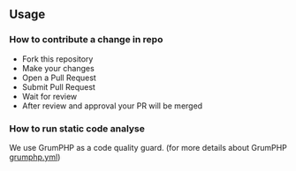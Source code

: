 ## Usage

### How to contribute a change in repo

- Fork this repository
- Make your changes
- Open a Pull Request
- Submit Pull Request
- Wait for review
- After review and approval your PR will be merged

### How to run static code analyse

We use GrumPHP as a code quality guard. &#40;for more details about GrumPHP [grumphp.yml](./))